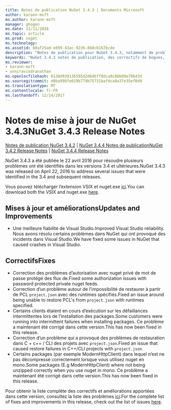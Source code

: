 ```yaml
---
title: Notes de publication NuGet 3.4.3 | Documents Microsoft
author: karann-msft
ms.author: karann-msft
manager: ghogen
ms.date: 11/11/2016
ms.topic: article
ms.prod: nuget
ms.technology: 
ms.assetid: 60af25ad-e899-43ac-9236-8b8cb167bcde
description: "Notes de publication pour NuGet 3.4.3, notamment de problèmes connus, des correctifs de bogues, les fonctionnalités ajoutées et dcr."
keywords: "NuGet 3.4.3 notes de publication, des correctifs de bogues, problèmes connus, ajouté des fonctionnalités, DCR"
ms.reviewer:
- karann-msft
- unniravindranathan
ms.openlocfilehash: 6138d939136595d2d6dbff0dca9c88b09e70b43d
ms.sourcegitcommit: d0ba99bfe019b779b75731bafdca8a37e35ef0d9
ms.translationtype: MT
ms.contentlocale: fr-FR
ms.lasthandoff: 12/14/2017
---
```

# <a name="nuget-343-release-notes"></a><span data-ttu-id="380f1-104">Notes de mise à jour de NuGet 3.4.3</span><span class="sxs-lookup"><span data-stu-id="380f1-104">NuGet 3.4.3 Release Notes</span></span>

<span data-ttu-id="380f1-105">[Notes de publication NuGet 3.4.2](../release-notes/nuget-3.4.2.md) | [NuGet 3.4.4 Notes de publication](../release-notes/nuget-3.4.4.md)</span><span class="sxs-lookup"><span data-stu-id="380f1-105">[NuGet 3.4.2 Release Notes](../release-notes/nuget-3.4.2.md) | [NuGet 3.4.4 Release Notes](../release-notes/nuget-3.4.4.md)</span></span>

<span data-ttu-id="380f1-106">NuGet 3.4.3 a été publiée le 22 avril 2016 pour résoudre plusieurs problèmes ont été identifiés dans les versions 3.4 et ultérieures.</span><span class="sxs-lookup"><span data-stu-id="380f1-106">NuGet 3.4.3 was released on April 22, 2016 to address several issues that were identified in the 3.4 and subsequent releases.</span></span>

<span data-ttu-id="380f1-107">Vous pouvez télécharger l’extension VSIX et nuget.exe [ici](https://dist.nuget.org/index.html).</span><span class="sxs-lookup"><span data-stu-id="380f1-107">You can download both the VSIX and nuget.exe [here](https://dist.nuget.org/index.html).</span></span>

## <a name="updates-and-improvements"></a><span data-ttu-id="380f1-108">Mises à jour et améliorations</span><span class="sxs-lookup"><span data-stu-id="380f1-108">Updates and Improvements</span></span>

* <span data-ttu-id="380f1-109">Une meilleure fiabilité de Visual Studio.</span><span class="sxs-lookup"><span data-stu-id="380f1-109">Improved Visual Studio reliability.</span></span> <span data-ttu-id="380f1-110">Nous avons résolu certains problèmes dans NuGet qui ont provoqué des incidents dans Visual Studio.</span><span class="sxs-lookup"><span data-stu-id="380f1-110">We have fixed some issues in NuGet that caused crashes in Visual Studio.</span></span>

## <a name="fixes"></a><span data-ttu-id="380f1-111">Correctifs</span><span class="sxs-lookup"><span data-stu-id="380f1-111">Fixes</span></span>

* <span data-ttu-id="380f1-112">Correction des problèmes d’autorisation avec nuget privé de mot de passe protégé des flux de.</span><span class="sxs-lookup"><span data-stu-id="380f1-112">Fixed some authorization issues with password protected private nuget feeds.</span></span>
* <span data-ttu-id="380f1-113">Correction d’un problème autour de l’impossibilité de restaurer à partir de PCL `project.json` avec des runtimes spécifiés.</span><span class="sxs-lookup"><span data-stu-id="380f1-113">Fixed an issue around being unable to restore PCL's from `project.json` with runtimes specified.</span></span>
* <span data-ttu-id="380f1-114">Certains clients étaient en cours d’exécution sur les défaillances intermittentes lors de l’installation des packages.</span><span class="sxs-lookup"><span data-stu-id="380f1-114">Some customers were running into intermittent failures when installing packages.</span></span> <span data-ttu-id="380f1-115">Ce problème a maintenant été corrigé dans cette version.</span><span class="sxs-lookup"><span data-stu-id="380f1-115">This has now been fixed in this release.</span></span>
* <span data-ttu-id="380f1-116">Correction d’un problème qui a provoqué des problèmes de restauration dans C + c++ / CLI des projets avec `project.json`.</span><span class="sxs-lookup"><span data-stu-id="380f1-116">Fixed an issue that caused restore failures in C++/CLI projects with `project.json`.</span></span>
* <span data-ttu-id="380f1-117">Certains packages (par exemple ModernHttpClient) dans lequel n’est ne pas décompressé correctement lorsque vous utilisez nuget en mono.</span><span class="sxs-lookup"><span data-stu-id="380f1-117">Some packages (E.g ModernHttpClient) where not being unzipped correctly when you use nuget in mono.</span></span> <span data-ttu-id="380f1-118">Ce problème a maintenant été corrigé dans cette version.</span><span class="sxs-lookup"><span data-stu-id="380f1-118">This has now been fixed in this release.</span></span>

<span data-ttu-id="380f1-119">Pour obtenir la liste complète des correctifs et améliorations apportées dans cette version, consultez la liste des problèmes [ici](https://github.com/NuGet/Home/issues?q=is%3Aissue+milestone%3A3.4.3+is%3Aclosed).</span><span class="sxs-lookup"><span data-stu-id="380f1-119">For the complete list of fixes and improvements in this release, check out the list of issues [here](https://github.com/NuGet/Home/issues?q=is%3Aissue+milestone%3A3.4.3+is%3Aclosed).</span></span>